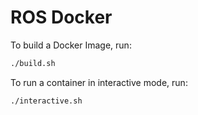 # ROS Docker

To build a Docker Image, run:

```bash
./build.sh
```

To run a container in interactive mode, run:

```bash
./interactive.sh
```
